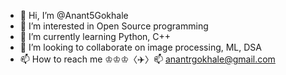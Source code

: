 - 👋 Hi, I’m @Anant5Gokhale
- 👀 I’m interested in Open Source programming
- 🌱 I’m currently learning Python, C++
- 💞️ I’m looking to collaborate on image processing, ML, DSA
- 📫 How to reach me ♔♔♔〈✈️〉:mailbox: anantrgokhale@gmail.com

<!---
Anant5Gokhale/Anant5Gokhale is a ✨ special ✨ repository because its `README.md` (this file) appears on your GitHub profile.
You can click the Preview link to take a look at your changes.
--->
